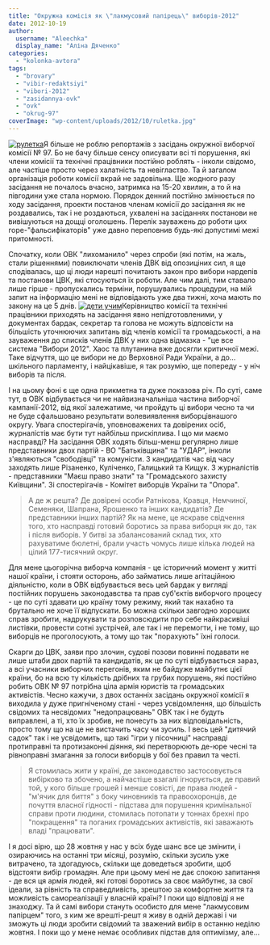 ```yaml
---
title: "Окружна комісія як \"лакмусовий папірець\" виборів-2012"
date: 2012-10-19
author: 
  username: "Aleechka"
  display_name: "Аліна Дяченко"
categories: 
  - "kolonka-avtora"
tags: 
  - "brovary"
  - "vibir-redaktsiyi"
  - "vibori-2012"
  - "zasidannya-ovk"
  - "ovk"
  - "okrug-97"
coverImage: "wp-content/uploads/2012/10/ruletka.jpg"
---
```


[![](https://mpz.brovary.org/wp-content/uploads/2012/10/ruletka.jpg "рулетка")](https://mpz.brovary.org/wp-content/uploads/2012/10/ruletka.jpg)Я більше не роблю репортажів з засідань окружної виборчої комісії № 97. Бо не бачу більше сенсу описувати всі ті порушення, які члени комісії та технічні працівники постійно роблять - інколи свідомо, але частіше просто через халатність та невігластво. Та й загалом організація роботи комісії вкрай не задовільна. Ще жодного разу засідання не почалось вчасно, затримка на 15-20 хвилин, а то й на півгодини уже стала нормою. Порядок денний постійно змінюється по ходу засідання, проекти постанов членам комісії до засідання як не роздавались, так і не роздаються, ухвалені на засіданнях постанови не вивішуються на дощці оголошень. Перелік зауважень до роботи цих горе-"фальсифікаторів" уже давно переповнив будь-які допустимі межі притомності.

Спочатку, коли ОВК "лихоманило" через спроби (які потім, на жаль, стали рішеннями) повиключати членів ДВК від опозиціних сил, я ще сподівалась, що ці люди нарешті почитають закон про вибори нардепів та постанови ЦВК, які стосуються їх роботи. Але чим далі, тим ставало лише гірше - пропускались терміни, порушувались процедури, на мій запит на інформацію мені не відповідають уже два тижні, хоча мають по закону на це 5 днів. [![](https://mpz.brovary.org/wp-content/uploads/2012/10/deti-uchim.jpg "дети учим")](https://mpz.brovary.org/wp-content/uploads/2012/10/deti-uchim.jpg)Керівництво комісії та технічні працівники приходять на засідання явно непідготовленими, у документах бардак, секретар та голова не можуть відповісти на більшість уточнюючих запитань від членів комісії та громадськості, а на зауваження до списків членів ДВК у них одна відмазка - "це все система "Вибори 2012". Хаос та плутанина вже досягли критичної межі. Таке відчуття, що це вибори не до Верховної Ради України, а до... шкільного парламенту, і найцікавіше, я так розумію, ще попереду - у ніч виборів та після.

І на цьому фоні є ще одна прикметна та дуже показова річ. По суті, саме тут, в ОВК відбувається чи не найвизначальніша частина виборчої кампанії-2012, від якої залежатиме, чи пройдуть ці вибори чесно та чи не буде сфальшовано результати волевиявлення виборцівнашого округу. Увага спостерігачів, уповноважених та довірених осіб, журналістів має бути тут найбільш прискіплива. І що ми маємо насправді? На засідання ОВК ходять більш-менш регулярно лише представники двох партій - ВО "Батьківщина" та "УДАР", інколи з'являються "свободівці" та комуністи. З кандидатів час від часу заходять лише Різаненко, Куліченко, Галицький та Кищук. З журналістів - представники "Маєш право знати" та "Громадського захисту Київщини". Зі спостерігачів - Комітет виборців України та "Опора".

> А де ж решта? Де довірені особи Ратнікова, Кравця, Немчиної, Семеняки, Шапрана, Ярошенко та інших кандидатів? Де представники інших партій? Як на мене, це яскраве свідчення того, хто насправді готовий боротись за права виборця як до, так і після виборів. У битві за збалансований склад тих, хто рахуватиме бюлетні, брали участь чомусь лише кілька людей на цілий 177-тисячний округ.

Для мене цьогорічна виборча компанія - це історичний момент у житті нашої країни, і стояти осторонь, або займатись лише агітаційною діяльністю, коли в ОВК відбувається весь цей бардак у вигляді постійних порушень законодавства та прав суб'єктів виборчого процесу - це по суті здавати цю країну тому режиму, який так нахабно та брутально не хоче її відпускати. Бо можна скільки завгодно хороших справ зробити, надрукувати та розповсюдити про себе найкрасивіші листівки, провести сотні зустрічей, але так і не перемогти, і не тому, що виборців не проголосують, а тому що так "порахують" їхні голоси.

Скарги до ЦВК, заяви про злочин, судові позови повинні подавати не лише штаби двох партій та кандидатів, як це по суті відбувається зараз, а всі учасники виборчих перегонів, яким не байдуже майбутнє цієї країни, бо на всю ту кількість дрібних та грубих порушень, які постійно робить ОВК № 97 потрібна ціла армія юристів та громадських активістів. Чесно кажучи, з двох останніх засідань окружної комісії я виходила у дуже пригніченому стані - через усвідомлення, що більшість свідомих та несвідомих "недопрацювань" ОВК так і не будуть виправлені, а ті, хто їх зробив, не понесуть за них відповідальність, просто тому що на це не вистачить часу чи зусиль. І весь цей "дитячий садок" так і не усвідомить, що такі "ігри у пісочниці" насправді протиправні та протизаконні діяння, які перетворюють де-юре чесні та рівноправні змагання за голоси виборців у бої без правил та честі.

> Я стомилась жити у країні, де законодавство застосовується вибірково та збочено, а найчастіше взагалі ігнорується, де правий той, у кого більше грошей і менше совісті, де права людей - "м'ячик для биття" з боку чиновників та правоохоронців, де почуття власної гідності - підстава для порушення кримінальної справи проти людини, стомилась потопати у тоннах брехні про "покращення" та поганих громадських активістів, які заважають владі "працювати".

І я досі вірю, що 28 жовтня у нас у всіх буде шанс все це змінити, і озираючись на останні три місяці, розумію, скільки зусиль уже витрачено, та здогадуюсь, скільки ще доведеться зробити, щоб відстояти вибір громадян. Але при цьому мені не дає спокою запитання - де вся ця армія людей, які готові боротись за своє майбутнє, за свої ідеали, за рівність та справедливість, зрештою за комфортне життя та можливість самореалізації у власній країні? І поки що відповіді я не знаходжу. Та й самі вибори стануть особисто для мене "лакмусовим папірцем" того, з ким же врешті-решт я живу в одній державі і чи зможуть ці люди зробити свідомий та зважений вибір в останню неділю жовтня. І поки що у мене немає особливих підстав для оптимізму, але...
